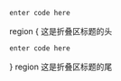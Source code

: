 ``` javascript
enter code here
```

region { 这是折叠区标题的头
``` javascript
enter code here
```
} region 这是折叠区标题的尾
